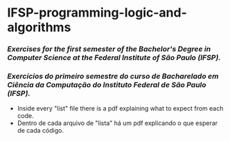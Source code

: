 # IFSP-programming-logic-and-algorithms

### _Exercises for the first semester of the Bachelor's Degree in Computer Science at the Federal Institute of São Paulo (IFSP)._
### _Exercícios do primeiro semestre do curso de Bacharelado em Ciência da Computação do Instituto Federal de São Paulo (IFSP)._

- Inside every "list" file there is a pdf explaining what to expect from each code.
- Dentro de cada arquivo de "lista" há um pdf explicando o que esperar de cada código.

